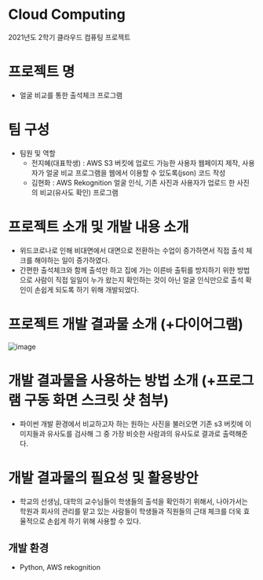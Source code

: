 # Cloud Computing

2021년도 2학기 클라우드 컴퓨팅 프로젝트

# 프로젝트 명
+ 얼굴 비교를 통한 출석체크 프로그램

# 팀 구성 
+ 팀원 및 역할   
  + 전지혜(대표학생) : AWS S3 버킷에 업로드 가능한 사용자 웹페이지 제작, 사용자가 얼굴 비교 프로그램을 웹에서 이용할 수 있도록(json) 코드 작성
  + 김현화 : AWS Rekognition 얼굴 인식, 기존 사진과 사용자가 업로드 한 사진의 비교(유사도 확인) 프로그램

# 프로젝트 소개 및 개발 내용 소개
+ 위드코로나로 인해 비대면에서 대면으로 전환하는 수업이 증가하면서 직접 출석 체크를 해야하는 일이 증가하였다.
+ 간편한 출석체크와 함께 출석만 하고 집에 가는 이른바 출튀를 방지하기 위한 방법으로 사람이 직접 일일이 누가 왔는지 확인하는 것이 아닌 얼굴 인식만으로 출석 확인이 손쉽게 되도록 하기 위해 개발되었다.
# 프로젝트 개발 결과물 소개 (+다이어그램)
![image](https://user-images.githubusercontent.com/52689866/144739274-67fb55a4-0eb5-48c0-8cfe-fb30c98d5420.png)

# 개발 결과물을 사용하는 방법 소개 (+프로그램 구동 화면 스크릿 샷 첨부)
+ 파이썬 개발 환경에서 비교하고자 하는 원하는 사진을 불러오면 기존 s3 버킷에 이미지들과 유사도를 검사해 그 중 가장 비슷한 사람과의 유사도로 결과로 출력해준다.

# 개발 결과물의 필요성 및 활용방안
+ 학교의 선생님, 대학의 교수님들이 학생들의 출석을 확인하기 위해서, 나아가서는 학원과 회사의 관리를 맡고 있는 사람들이 학생들과 직원들의 근태 체크를 더욱 효율적으로 손쉽게 하기 위해 사용할 수 있다.

## 개발 환경
  + Python, AWS rekognition
